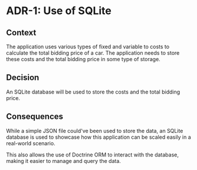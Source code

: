 # ADR-1: Use of SQLite

## Context

The application uses various types of fixed and variable to costs to calculate
the total bidding price of a car. The application needs to store these costs
and the total bidding price in some type of storage.

## Decision

An SQLite database will be used to store the costs and the total bidding price.

## Consequences

While a simple JSON file could've been used to store the data, an SQLite database
is used to showcase how this application can be scaled easily in a real-world scenario.

This also allows the use of Doctrine ORM to interact with the database, making it easier
to manage and query the data.
